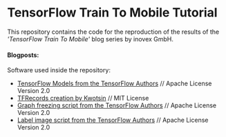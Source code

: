 # TensorFlow Train To Mobile Tutorial

This repository contains the code for the reproduction of the results of the *'TensorFlow Train To Mobile'* blog series by inovex GmbH.


#### Blogposts:


Software used inside the repository:

* [TensorFlow Models from the TensorFlow Authors](https://github.com/tensorflow/models) // Apache License Version 2.0
* [TFRecords creation by Kwotsin](https://github.com/kwotsin/create_tfrecords) // MIT License
* [Graph freezing script from the TensorFlow Authors](https://github.com/tensorflow/tensorflow/blob/master/tensorflow/python/tools/freeze_graph.py) // Apache License Version 2.0
* [Label image script from the TensorFlow Authors](https://github.com/tensorflow/tensorflow/blob/master/tensorflow/examples/label_image/label_image.py) // Apache License Version 2.0
